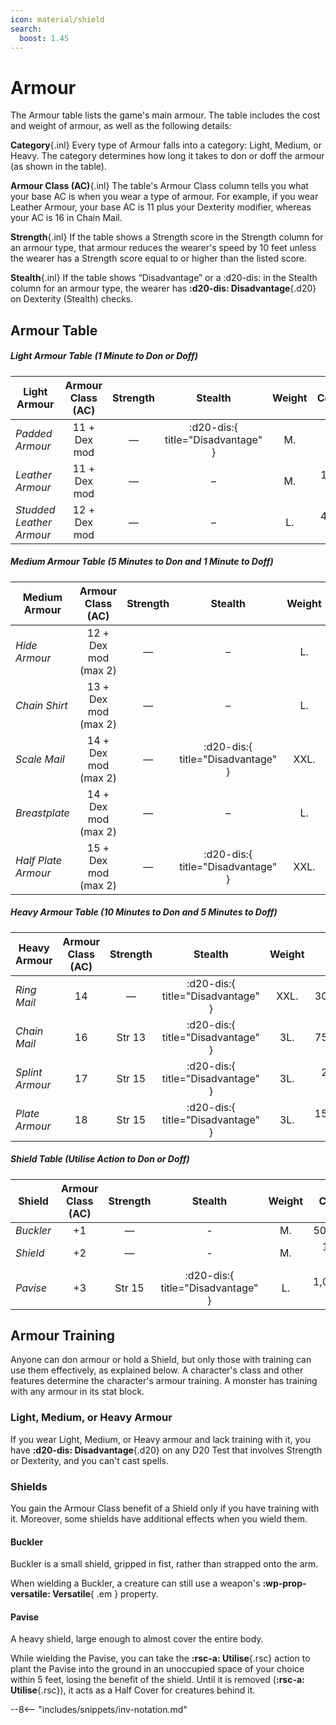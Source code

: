 ```yaml
---
icon: material/shield
search:
  boost: 1.45
---
```


# Armour

The Armour table lists the game's main armour. The table includes the cost and weight of armour, as well as the following details:

**Category**{.inl} Every type of Armour falls into a category: Light, Medium, or Heavy. The category determines how long it takes to don or doff the armour (as shown in the table).

**Armour Class (AC)**{.inl} The table's Armour Class column tells you what your base AC is when you wear a type of armour. For example, if you wear Leather Armour, your base AC is 11 plus your Dexterity modifier, whereas your AC is 16 in Chain Mail.

**Strength**{.inl} If the table shows a Strength score in the Strength column for an armour type, that armour reduces the wearer's speed by 10 feet unless the wearer has a Strength score equal to or higher than the listed score.

**Stealth**{.inl} If the table shows “Disadvantage” or a :d20-dis: in the Stealth column for an armour type, the wearer has **:d20-dis: Disadvantage**{.d20} on Dexterity (Stealth) checks.

## Armour Table

##### Light Armour Table (1 Minute to Don or Doff)

| Light Armour | Armour Class (AC) | Strength | Stealth | Weight | Cost |
|---|:-:|:-:|:-:|:-:|--:|
| *Padded Armour* | 11 + Dex mod | — | :d20-dis:{ title="Disadvantage" } | M. | 50 SP |
| *Leather Armour* | 11 + Dex mod | — | – | M. | 100 SP |
| *Studded Leather Armour* | 12 + Dex mod | — | – | L. | 450 SP |

##### Medium Armour Table (5 Minutes to Don and 1 Minute to Doff)

| Medium Armour | Armour Class (AC) | Strength | Stealth | Weight | Cost |
|---|:-:|:-:|:-:|:-:|--:|
| *Hide Armour* | 12 + Dex mod (max 2) | — | – | L. | 100 SP |
| *Chain Shirt* | 13 + Dex mod (max 2) | — | – | L. | 500 SP |
| *Scale Mail* | 14 + Dex mod (max 2) | — | :d20-dis:{ title="Disadvantage" } | XXL. | 500 SP |
| *Breastplate* | 14 + Dex mod (max 2) | — | – | L. | 4,000 SP |
| *Half Plate Armour* | 15 + Dex mod (max 2) | — | :d20-dis:{ title="Disadvantage" } | XXL. | 7,500 SP |

##### Heavy Armour Table (10 Minutes to Don and 5 Minutes to Doff)

| Heavy Armour | Armour Class (AC) | Strength | Stealth | Weight | Cost |
|---|:-:|:-:|:-:|:-:|--:|
| *Ring Mail* | 14 | — | :d20-dis:{ title="Disadvantage" } | XXL. | 300 SP |
| *Chain Mail* | 16 | Str 13 | :d20-dis:{ title="Disadvantage" } | 3L. | 750 SP |
| *Splint Armour* | 17 | Str 15 | :d20-dis:{ title="Disadvantage" } | 3L. | 2,000 SP |
| *Plate Armour* | 18 | Str 15 | :d20-dis:{ title="Disadvantage" } | 3L. | 15,000 SP |

##### Shield Table (Utilise Action to Don or Doff)

| Shield  | Armour Class (AC) | Strength | Stealth | Weight | Cost |
|---|:-:|:-:|:-:|:-:|--:|
| *Buckler* | +1 | — | - | M. | 50 SP |
| *Shield* | +2 | — | - | M. | 100 SP |
| *Pavise* | +3 | Str 15 | :d20-dis:{ title="Disadvantage" } | L. | 1,000 SP |

## Armour Training

Anyone can don armour or hold a Shield, but only those with training can use them effectively, as explained below. A character's class and other features determine the character's armour training. A monster has training with any armour in its stat block.

### Light, Medium, or Heavy Armour

If you wear Light, Medium, or Heavy armour and lack training with it, you have **:d20-dis: Disadvantage**{.d20} on any D20 Test that involves Strength or Dexterity, and you can't cast spells.

### Shields

You gain the Armour Class benefit of a Shield only if you have training with it. Moreover, some shields have additional effects when you wield them.

#### Buckler

Buckler is a small shield, gripped in fist, rather than strapped onto the arm. 

When wielding a Buckler, a creature can still use a weapon's **:wp-prop-versatile: Versatile**{ .em } property.

#### Pavise

A heavy shield, large enough to almost cover the entire body. 

While wielding the Pavise, you can take the **:rsc-a: Utilise**{.rsc} action to plant the Pavise into the ground in an unoccupied space of your choice within 5 feet, losing the benefit of the shield. Until it is removed (**:rsc-a: Utilise**{.rsc}), it acts as a Half Cover for creatures behind it.

--8<-- "includes/snippets/inv-notation.md"
